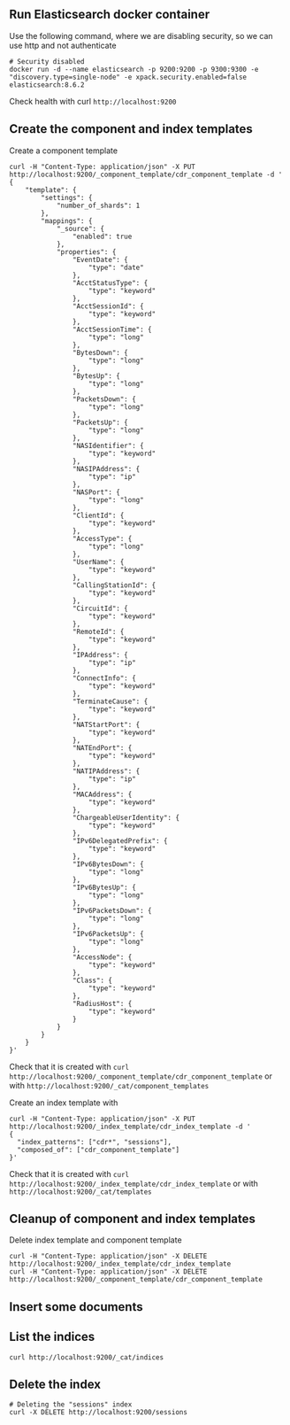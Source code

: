 ## Run Elasticsearch docker container

Use the following command, where we are disabling security, so we can use http and not authenticate

```
# Security disabled
docker run -d --name elasticsearch -p 9200:9200 -p 9300:9300 -e "discovery.type=single-node" -e xpack.security.enabled=false elasticsearch:8.6.2
```

Check health with curl `http://localhost:9200`

## Create the component and index templates

Create a component template

```
curl -H "Content-Type: application/json" -X PUT http://localhost:9200/_component_template/cdr_component_template -d '
{
    "template": {
        "settings": {
            "number_of_shards": 1
        },
        "mappings": {
            "_source": {
                "enabled": true
            },
            "properties": {
                "EventDate": {
                    "type": "date"
                },
                "AcctStatusType": {
                    "type": "keyword"
                },
                "AcctSessionId": {
                    "type": "keyword"
                },
                "AcctSessionTime": {
                    "type": "long"
                },
                "BytesDown": {
                    "type": "long"
                },
                "BytesUp": {
                    "type": "long"
                },
                "PacketsDown": {
                    "type": "long"
                },
                "PacketsUp": {
                    "type": "long"
                },
                "NASIdentifier": {
                    "type": "keyword"
                },
                "NASIPAddress": {
                    "type": "ip"
                },
                "NASPort": {
                    "type": "long"
                },
                "ClientId": {
                    "type": "keyword"
                },
                "AccessType": {
                    "type": "long"
                },
                "UserName": {
                    "type": "keyword"
                },
                "CallingStationId": {
                    "type": "keyword"
                },
                "CircuitId": {
                    "type": "keyword"
                },
                "RemoteId": {
                    "type": "keyword"
                },
                "IPAddress": {
                    "type": "ip"
                },
                "ConnectInfo": {
                    "type": "keyword"
                },
                "TerminateCause": {
                    "type": "keyword"
                },
                "NATStartPort": {
                    "type": "keyword"
                },
                "NATEndPort": {
                    "type": "keyword"
                },
                "NATIPAddress": {
                    "type": "ip"
                },
                "MACAddress": {
                    "type": "keyword"
                },
                "ChargeableUserIdentity": {
                    "type": "keyword"
                },
                "IPv6DelegatedPrefix": {
                    "type": "keyword"
                },
                "IPv6BytesDown": {
                    "type": "long"
                },
                "IPv6BytesUp": {
                    "type": "long"
                },
                "IPv6PacketsDown": {
                    "type": "long"
                },
                "IPv6PacketsUp": {
                    "type": "long"
                },
                "AccessNode": {
                    "type": "keyword"
                },
                "Class": {
                    "type": "keyword"
                },
                "RadiusHost": {
                    "type": "keyword"
                }
            }
        }
    }
}'
```

Check that it is created with `curl http://localhost:9200/_component_template/cdr_component_template` or with
`http://localhost:9200/_cat/component_templates`

Create an index template with

```
curl -H "Content-Type: application/json" -X PUT http://localhost:9200/_index_template/cdr_index_template -d '
{
  "index_patterns": ["cdr*", "sessions"],
  "composed_of": ["cdr_component_template"]
}'
```

Check that it is created with `curl http://localhost:9200/_index_template/cdr_index_template` or with `http://localhost:9200/_cat/templates`


## Cleanup of component and index templates

Delete index template and component template

```
curl -H "Content-Type: application/json" -X DELETE http://localhost:9200/_index_template/cdr_index_template 
curl -H "Content-Type: application/json" -X DELETE http://localhost:9200/_component_template/cdr_component_template
```

## Insert some documents


## List the indices

```
curl http://localhost:9200/_cat/indices
```

## Delete the index

```
# Deleting the "sessions" index
curl -X DELETE http://localhost:9200/sessions
```


